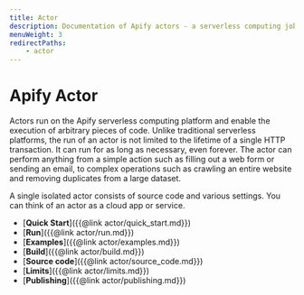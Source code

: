 ```yaml
---
title: Actor
description: Documentation of Apify actors - a serverless computing jobs that enable execution of long-running web scraping and automation tasks in the cloud.
menuWeight: 3
redirectPaths: 
    - actor
---
```


# Apify Actor

Actors run on the Apify serverless computing platform and enable the execution of arbitrary pieces of code. Unlike traditional serverless platforms, the run of an actor is not limited to the lifetime of a single HTTP transaction. It can run for as long as necessary, even forever. The actor can perform anything from a simple action such as filling out a web form or sending an email, to complex operations such as crawling an entire website and removing duplicates from a large dataset.

A single isolated actor consists of source code and various settings. You can think of an actor as a cloud app or service.

*   [**Quick Start**]({{@link actor/quick_start.md}})
*   [**Run**]({{@link actor/run.md}})
*   [**Examples**]({{@link actor/examples.md}})
*   [**Build**]({{@link actor/build.md}})
*   [**Source code**]({{@link actor/source_code.md}})
*   [**Limits**]({{@link actor/limits.md}})
*   [**Publishing**]({{@link actor/publishing.md}})

